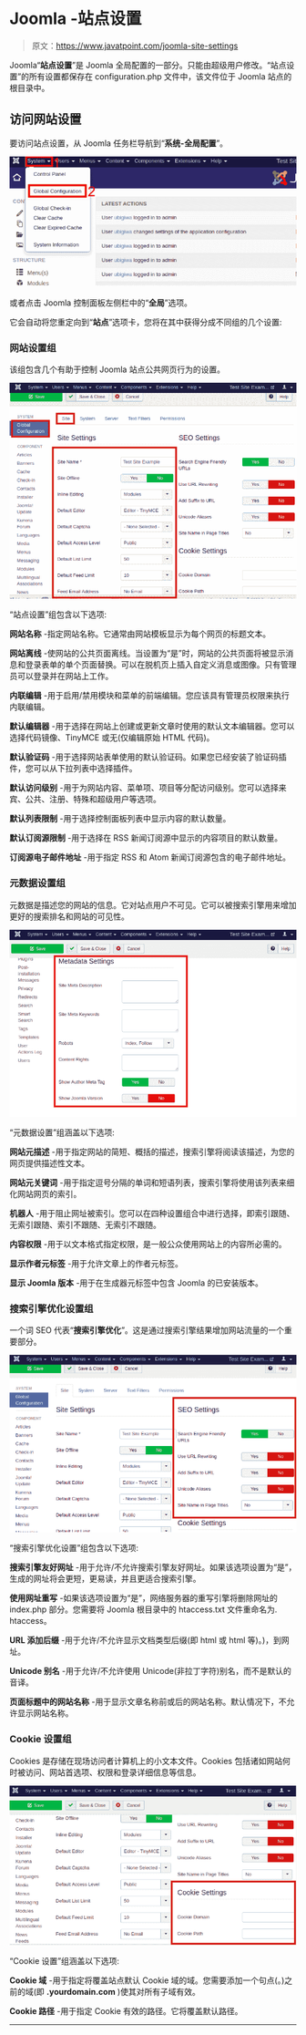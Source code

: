 # Joomla -站点设置

> 原文：<https://www.javatpoint.com/joomla-site-settings>

Joomla“**站点设置**”是 Joomla 全局配置的一部分。只能由超级用户修改。“站点设置”的所有设置都保存在 configuration.php 文件中，该文件位于 Joomla 站点的根目录中。

## 访问网站设置

要访问站点设置，从 Joomla 任务栏导航到“**系统-全局配置**”。

![Joomla Site Settings](img/7618205f516693acdebfd412557efe0b.png)

或者点击 Joomla 控制面板左侧栏中的“**全局**”选项。

它会自动将您重定向到“**站点**”选项卡，您将在其中获得分成不同组的几个设置:

### 网站设置组

该组包含几个有助于控制 Joomla 站点公共网页行为的设置。

![Joomla Site Settings](img/72a07b3798d41a74012d57c88dcb31d9.png)

“站点设置”组包含以下选项:

**网站名称** -指定网站名称。它通常由网站模板显示为每个网页的标题文本。

**网站离线** -使网站的公共页面离线。当设置为“是”时，网站的公共页面将被显示消息和登录表单的单个页面替换。可以在脱机页上插入自定义消息或图像。只有管理员可以登录并在网站上工作。

**内联编辑** -用于启用/禁用模块和菜单的前端编辑。您应该具有管理员权限来执行内联编辑。

**默认编辑器** -用于选择在网站上创建或更新文章时使用的默认文本编辑器。您可以选择代码镜像、TinyMCE 或无(仅编辑原始 HTML 代码)。

**默认验证码** -用于选择网站表单使用的默认验证码。如果您已经安装了验证码插件，您可以从下拉列表中选择插件。

**默认访问级别** -用于为网站内容、菜单项、项目等分配访问级别。您可以选择来宾、公共、注册、特殊和超级用户等选项。

**默认列表限制** -用于选择控制面板列表中显示内容的默认数量。

**默认订阅源限制** -用于选择在 RSS 新闻订阅源中显示的内容项目的默认数量。

**订阅源电子邮件地址** -用于指定 RSS 和 Atom 新闻订阅源包含的电子邮件地址。

### 元数据设置组

元数据是描述您的网站的信息。它对站点用户不可见。它可以被搜索引擎用来增加更好的搜索排名和网站的可见性。

![Joomla Site Settings](img/f61dbde729dfff60114a54b4d171bb41.png)

“元数据设置”组涵盖以下选项:

**网站元描述** -用于指定网站的简短、概括的描述，搜索引擎将阅读该描述，为您的网页提供描述性文本。

**网站元关键词** -用于指定逗号分隔的单词和短语列表，搜索引擎将使用该列表来细化网站网页的索引。

**机器人** -用于阻止网址被索引。您可以在四种设置组合中进行选择，即索引跟随、无索引跟随、索引不跟随、无索引不跟随。

**内容权限** -用于以文本格式指定权限，是一般公众使用网站上的内容所必需的。

**显示作者元标签** -用于允许文章上的作者元标签。

**显示 Joomla 版本** -用于在生成器元标签中包含 Joomla 的已安装版本。

### 搜索引擎优化设置组

一个词 SEO 代表“**搜索引擎优化**”。这是通过搜索引擎结果增加网站流量的一个重要部分。

![Joomla Site Settings](img/8f92b4f389ce0db92135119a9b5fbf31.png)

“搜索引擎优化设置”组包含以下选项:

**搜索引擎友好网址** -用于允许/不允许搜索引擎友好网址。如果该选项设置为“是”，生成的网址将会更短，更易读，并且更适合搜索引擎。

**使用网址重写** -如果该选项设置为“是”，网络服务器的重写引擎将删除网址的 index.php 部分。您需要将 Joomla 根目录中的 htaccess.txt 文件重命名为. htaccess。

**URL 添加后缀** -用于允许/不允许显示文档类型后缀(即 html 或 html 等)。)，到网址。

**Unicode 别名** -用于允许/不允许使用 Unicode(非拉丁字符)别名，而不是默认的音译。

**页面标题中的网站名称** -用于显示文章名称前或后的网站名称。默认情况下，不允许显示网站名称。

### Cookie 设置组

Cookies 是存储在现场访问者计算机上的小文本文件。Cookies 包括诸如网站何时被访问、网站首选项、权限和登录详细信息等信息。

![Joomla Site Settings](img/2e7d5b28be83eb631c7ecf4bf2ac5529.png)

“Cookie 设置”组涵盖以下选项:

**Cookie 域** -用于指定将覆盖站点默认 Cookie 域的域。您需要添加一个句点(。)之前的域(即 **.yourdomain.com** )使其对所有子域有效。

**Cookie 路径** -用于指定 Cookie 有效的路径。它将覆盖默认路径。

* * *
